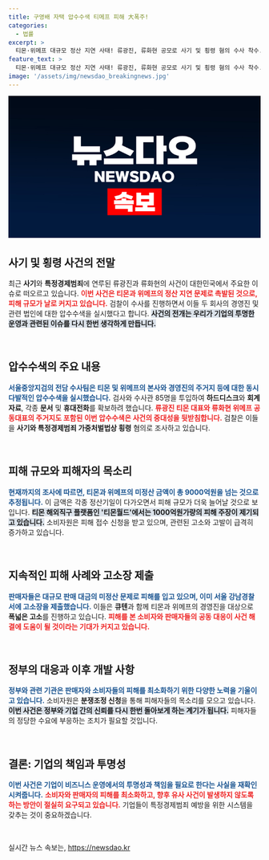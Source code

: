 ```yaml
---
title: 구영배 자택 압수수색 티메프 피해 大폭주!
categories:
  - 법률
excerpt: >
  티몬·위메프 대규모 정산 지연 사태! 류광진, 류화현 공모로 사기 및 횡령 혐의 수사 착수. 피해액 1조원 돌파 전망 속, 판매자들 집단 고소에 나섰다. 검찰의 압수수색으로 진실이 밝혀질까? 클릭하세요!
feature_text: >
  티몬·위메프 대규모 정산 지연 사태! 류광진, 류화현 공모로 사기 및 횡령 혐의 수사 착수. 피해액 1조원 돌파 전망 속, 판매자들 집단 고소에 나섰다. 검찰의 압수수색으로 진실이 밝혀질까? 클릭하세요!
image: '/assets/img/newsdao_breakingnews.jpg'
---
```


<p><img src="/assets/img/newsdao_breakingnews.jpg" alt="koreaapp 속보" /></p>

<h2 data-ke-size="size26">사기 및 횡령 사건의 전말</h2>

<p data-ke-size="size16">최근 <b>사기</b>와 <b>특정경제범죄</b>에 연루된 류광진과 류화현의 사건이 대한민국에서 주요한 이슈로 떠오르고 있습니다. <b><span style="color: #ee2323;">이번 사건은 티몬과 위메프의 정산 지연 문제로 촉발된 것으로, 피해 규모가 날로 커지고 있습니다.</span></b> 검찰이 수사를 진행하면서 이들 두 회사의 경영진 및 관련 법인에 대한 압수수색을 실시했다고 합니다. <b><span style="background-color: #21538527;">사건의 전개는 우리가 기업의 투명한 운영과 관련된 이슈를 다시 한번 생각하게 만듭니다.</span></b></p>

<p data-ke-size="size16">&nbsp;</p>

<h2 data-ke-size="size26">압수수색의 주요 내용</h2>

<p data-ke-size="size16"><b><span style="color: #1a5490;">서울중앙지검의 전담 수사팀은 티몬 및 위메프의 본사와 경영진의 주거지 등에 대한 동시다발적인 압수수색을 실시했습니다.</span></b> 검사와 수사관 85명을 투입하여 <b>하드디스크</b>와 <b>회계 자료</b>, 각종 <b>문서</b> 및 <b>휴대전화</b>를 확보하려 했습니다. <b><span style="color: #ee2323;">류광진 티몬 대표와 류화현 위메프 공동대표의 주거지도 포함된 이번 압수수색은 사건의 중대성을 뒷받침합니다.</span></b> 검찰은 이들을 <b>사기와 특정경제범죄 가중처벌법상 횡령</b> 혐의로 조사하고 있습니다.</p>

<p data-ke-size="size16">&nbsp;</p>

<h2 data-ke-size="size26">피해 규모와 피해자의 목소리</h2>

<p data-ke-size="size16"><b><span style="color: #1a5490;">현재까지의 조사에 따르면, 티몬과 위메프의 미정산 금액이 총 9000억원을 넘는 것으로 추정됩니다.</span></b> 이 금액은 각종 정산기일이 다가오면서 피해 규모가 더욱 늘어날 것으로 보입니다. <b><span style="background-color: #21538527;">티몬 해외직구 플랫폼인 '티몬월드'에서는 1000억원가량의 피해 주장이 제기되고 있습니다.</span></b> 소비자원은 피해 접수 신청을 받고 있으며, 관련된 고소와 고발이 급격히 증가하고 있습니다.</p>

<p data-ke-size="size16">&nbsp;</p>

<h2 data-ke-size="size26">지속적인 피해 사례와 고소장 제출</h2>

<p data-ke-size="size16"><b><span style="color: #1a5490;">판매자들은 대규모 판매 대금의 미정산 문제로 피해를 입고 있으며, 이미 서울 강남경찰서에 고소장을 제출했습니다.</span></b> 이들은 <b>큐텐</b>과 함께 티몬과 위메프의 경영진을 대상으로 <b>폭넓은 고소</b>를 진행하고 있습니다. <b><span style="color: #ee2323;">피해를 본 소비자와 판매자들의 공동 대응이 사건 해결에 도움이 될 것이라는 기대가 커지고 있습니다.</span></b></p>

<p data-ke-size="size16">&nbsp;</p>

<h2 data-ke-size="size26">정부의 대응과 이후 개발 사항</h2>

<p data-ke-size="size16"><b><span style="color: #1a5490;">정부와 관련 기관은 판매자와 소비자들의 피해를 최소화하기 위한 다양한 노력을 기울이고 있습니다.</span></b> 소비자원은 <b>분쟁조정 신청</b>을 통해 피해자들의 목소리를 모으고 있습니다. <b><span style="background-color: #21538527;">이번 사건은 정부와 기업 간의 신뢰를 다시 한번 돌아보게 하는 계기가 됩니다.</span></b> 피해자들의 정당한 수요에 부응하는 조치가 필요할 것입니다.</p>

<p data-ke-size="size16">&nbsp;</p>

<h2 data-ke-size="size26">결론: 기업의 책임과 투명성</h2>

<p data-ke-size="size16"><b><span style="color: #1a5490;">이번 사건은 기업이 비즈니스 운영에서의 투명성과 책임을 필요로 한다는 사실을 재확인시켜줍니다.</span></b> <b><span style="color: #ee2323;">소비자와 판매자의 피해를 최소화하고, 향후 유사 사건이 발생하지 않도록 하는 방안이 절실히 요구되고 있습니다.</span></b> 기업들이 특정경제범죄 예방을 위한 시스템을 갖추는 것이 중요하겠습니다.</p>

<p data-ke-size="size16">&nbsp;</p>
실시간 뉴스 속보는, <a href="https://newsdao.kr" rel="dofollow">https://newsdao.kr</a>


